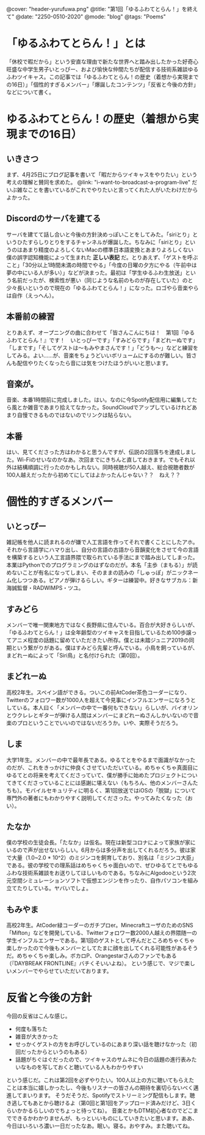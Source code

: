 @cover: "header-yurufuwa.png"
@title: "第1回「ゆるふわてとらん！」を終えて"
@date: "2250-0510-2020"
@mode: "blog"
@tags: "Poems"

# 「ゆるふわてとらん！」とは
「休校で暇だから」という安直な理由で新たな世界へと踏み出したかった好奇心旺盛な中学生男子いとっぴー、および愉快な仲間たちが配信する技術系雑談ゆるふわツイキャス。この記事では「ゆるふわてとらん！の歴史（着想から実現までの16日）」「個性的すぎるメンバー」「爆誕したコンテンツ」「反省と今後の方針」などについて書く。

# ゆるふわてとらん！の歴史（着想から実現までの16日）
## いきさつ
まず、4月25日にブログ記事を書いて「暇だからツイキャスをやりたい」という考えの理解と賛同を求めた。
@link: "i-want-to-broadcast-a-program-live"
だいぶ雑なことを書いているがこれでやりたいと言ってくれた人がいたわけだからよかった。
## Discordのサーバを建てる
サーバを建てて話し合いと今後の方針決めっぽいことをしてみた。「siriとり」というひたすらしりとりをするチャンネルが爆誕した。ちなみに「siriとり」というのはあまり精度のよろしくないMacの標準日本語変換とあまりよろしくない僕の誤字認知機能によって生まれた **正しい表記** だ。とりあえず、「ゲストを呼ぶこと」「30分以上1時間未満の時間でやる」「今度の日曜の夕方にやる（午前中は夢の中にいる人が多い）」などが決まった。最初は「学生ゆるふわ生放送」という名前だったが、検索性が悪い（同じような名前のものが存在していた）のと少々長いというので現在の「ゆるふわてとらん！」になった。ロゴやら音楽やらは自作（えっへん）。
## 本番前の練習
とりあえず、オープニングの曲に合わせて「皆さんこんにちは！　第1回『ゆるふわてとらん！』です！　いとっぴーです」「すみどらです」「まどれーぬです」「しまです」「そしてゲストは〜もみやまさんです！」「どうも〜」などと練習をしてみる。よい……が、音楽をちょうどいいボリュームにするのが難しい。皆さんも配信やりたくなったら音には気をつけたほうがいいと思います。
## 音楽が。
音楽、本番1時間前に完成しました。はい。なのに今Spotify配信用に編集してたら風とか雑音であまり拾えてなかった。SoundCloudでアップしているけれどあまり自慢できるものではないのでリンクは貼らない。
## 本番
はい、見てくださった方はわかると思うんですが、伝説の2回落ちを達成しました。Wi-Fiのせいなのかなあ。次回までにきちんと直しておきます。でもそれ以外は結構順調に行ったのかもしれない。同時視聴が50人越え、総合視聴者数が100人越えだったから初めてにしてはよかったんじゃない？？　ねえ？？

# 個性的すぎるメンバー
## いとっぴー
雑記帳を他人に読まれるのが嫌で人工言語を作ってそれで書くことにしたアホ。それから言語学にハマり出し、自分の言語の古語から音韻変化をさせて今の言語を構築するという人工言語界隈で取られている手法にまで踏み出してしまった。本業はPythonでのプログラミングのはずなのだが。本名「主歩（まもる）」が読めないことが有名になってしまい、そのままの読みの「しゅっぽ」がニックネーム化しつつある。ピアノが弾けるらしい。ギターは練習中。好きなサブカル：新海誠監督・RADWIMPS・ツユ。
## すみどら
メンバーで唯一関東地方ではなく長野県に住んでいる。百合が大好きらしいが、「ゆるふわてとらん！」は全年齢型のツイキャスを目指しているため100歩譲ってアニメ程度の話題に留めていただきたい所存。僕とは未踏ジュニア2019の同期という繋がりがある。僕はすみどら先輩と呼んでいる。小鳥を飼っているが、まどれーぬによって「Siri鳥」と名付けられた（第0回）。
## まどれーぬ
高校2年生。スペイン語ができる。ついこの前AtCoder茶色コーダーになり、Twitterのフォロワー数が1000人を超えて今見事にインフルエンサーになろうとしている。本人曰く「メンバーの中で一番何もできない」らしいが、バイオリンとウクレレとギターが弾ける人間はメンバーにまどれーぬさんしかいないので音楽のプロということでいいのではないだろうか。いや、実際そうだろう。
## しま
大学1年生。メンバーの中で最年長である。ゆるてとをやるまで面識がなかったのだが、これをきっかけに仲良くさせていただいている。めちゃくちゃ真面目にゆるてとの将来を考えてくださっていて、僕が勝手に始めたプロジェクトについてきてくださっていることには感謝に堪えない（もちろん、他のメンバーさんたちも）。モバイルセキュリティに明るく、第1回放送ではiOSの「脱獄」について専門外の著者にもわかりやすく説明してくださった。やってみたくなった（おい）。
## たなか
僕の学校の生徒会長。「たなか」は仮名。現在は新型コロナによって家族が家にいるので声が出せないらしい。6月からは多分声を出してくれるだろう。彼は家で大量（1.0~2.0 * 10^2）のミジンコを飼育しており、別名は「ミジンコ大臣」である。彼の学校での理系話はめちゃくちゃ面白いので、ぜひゆるてとでもゆるふわな技術系雑談をお送りしてほしいものである。ちなみにAlgodooという2次元空間シミュレーションソフトで仮想エンジンを作ったり、自作パソコンを組み立てたりしている。ヤバいでしょ。
## もみやま
高校2年生。AtCoder緑コーダーのガチプロer。MinecraftユーザのためのSNS「Mifton」などを開発している、Twitterフォロワー数2000人越えの界隈随一の学生インフルエンサーである。第1回のゲストとして呼んだところめちゃくちゃ楽しかったので今後もメンバーとしてたまに顔を出してくれる可能性があるそうだ。めちゃくちゃ楽しみ。ボカロP、Orangestarさんのファンでもある（『DAYBREAK FRONTLINE』バチくそいいよね）。
という感じで、マジで楽しいメンバーでやらせていただいております。

# 反省と今後の方針
今回の反省はこんな感じ。

- 何度も落ちた
- 雑音が大きかった
- せっかくゲストの方をお呼びしているのにあまり深い話を聴けなかった（初回だったからというのもある）
- 話題がちぐはぐだったので、ツイキャスのサムネに今日の話題の進行表みたいなものを写しておくと聴いている人もわかりやすい

という感じだ。これは第2回を必ずやりたい。100人以上の方に聴いてもらえたことは本当に嬉しかったし、今後もリスナーの皆さんの期待を裏切らないべく邁進してまいります。
そうだそうだ、Spotifyでストリーミング配信もします。聴き逃してもあとから聴けるよ（第0回と第1回をアップロード済みだけど、3日くらいかかるらしいのでちょっと待ってね）。
音楽とかもDTM初心者なのでどこまでできるかわかりませんが、もっといいものにしていきたいと思います。ああ、今日はいろいろ濃い一日だったなあ。眠い。寝る。おやすみ。また聴いてね。